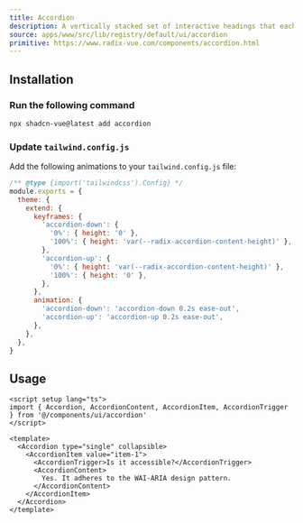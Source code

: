 ```yaml
---
title: Accordion
description: A vertically stacked set of interactive headings that each reveal a section of content.
source: apps/www/src/lib/registry/default/ui/accordion
primitive: https://www.radix-vue.com/components/accordion.html
---
```


<ComponentPreview name="AccordionDemo" class="sm:max-w-[70%]" />

## Installation

<Steps>

### Run the following command

```bash
npx shadcn-vue@latest add accordion
```

### Update `tailwind.config.js`

Add the following animations to your `tailwind.config.js` file:

```js title="tailwind.config.js" {5-18}
/** @type {import('tailwindcss').Config} */
module.exports = {
  theme: {
    extend: {
      keyframes: {
        'accordion-down': {
          '0%': { height: '0' },
          '100%': { height: 'var(--radix-accordion-content-height)' },
        },
        'accordion-up': {
          '0%': { height: 'var(--radix-accordion-content-height)' },
          '100%': { height: '0' },
        },
      },
      animation: {
        'accordion-down': 'accordion-down 0.2s ease-out',
        'accordion-up': 'accordion-up 0.2s ease-out',
      },
    },
  },
}
```

</Steps>

## Usage

```vue
<script setup lang="ts">
import { Accordion, AccordionContent, AccordionItem, AccordionTrigger } from '@/components/ui/accordion'
</script>

<template>
  <Accordion type="single" collapsible>
    <AccordionItem value="item-1">
      <AccordionTrigger>Is it accessible?</AccordionTrigger>
      <AccordionContent>
        Yes. It adheres to the WAI-ARIA design pattern.
      </AccordionContent>
    </AccordionItem>
  </Accordion>
</template>
```
